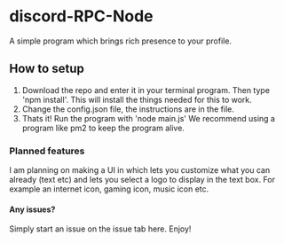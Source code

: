# discord-RPC-Node
A simple program which brings rich presence to your profile.

## How to setup
1. Download the repo and enter it in your terminal program. Then type 'npm install'. This will install the things needed for this to work.
2. Change the config.json file, the instructions are in the file.
3. Thats it! Run the program with 'node main.js'
We recommend using a program like pm2 to keep the program alive.

### Planned features
I am planning on making a UI in which lets you customize what you can already (text etc) and lets you select a logo
to display in the text box. For example an internet icon, gaming icon, music icon etc.

#### Any issues?
Simply start an issue on the issue tab here. Enjoy!

